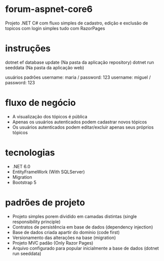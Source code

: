 # forum-aspnet-core6
Projeto .NET C# com fluxo simples de cadastro, edição e exclusão de topicos com login simples tudo com RazorPages

# instruções
  dotnet ef database update (Na pasta da aplicação repository)
  dotnet run seeddata (Na pasta da aplicação web)
   
  usuários padrões
  username: maria / password: 123
  username: miguel / password: 123

# fluxo de negócio
- A visualização dos tópicos é pública
- Apenas os usuários autenticados podem cadastrar novos tópicos
- Os usuários autenticados podem editar/excluir apenas seus próprios tópicos

# tecnologias
- .NET 6.0
- EntityFrameWork (With SQLServer)
- Migration
- Bootstrap 5

# padrões de projeto
- Projeto simples porem dividido em camadas distintas (single responsibility principle)
- Contratos de persistência em base de dados (dependency injection)
- Base de dados criada apartir do domínio (code first)
- Versionamento das alterações na base (migration)
- Projeto MVC padão (Only Razor Pages)
- Arquivo configurado para popular inicialmente a base de dados (dotnet run seeddata)

